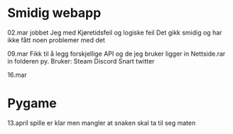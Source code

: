# Smidig webapp

02.mar 
jobbet Jeg med Kjøretidsfeil og logiske feil
Det gikk smidig og har ikke fått noen problemer med det 

09.mar 
Fikk til å legg forskjellige API og de jeg bruker ligger in Nettside.rar in folderen py.
Bruker:
Steam
Discord
Snart twitter

16.mar

# Pygame
13.april
spille er klar men mangler at snaken skal ta til seg maten

